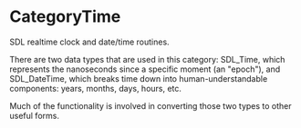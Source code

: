 
# CategoryTime

SDL realtime clock and date/time routines.

There are two data types that are used in this category: SDL_Time, which
represents the nanoseconds since a specific moment (an "epoch"), and
SDL_DateTime, which breaks time down into human-understandable components:
years, months, days, hours, etc.

Much of the functionality is involved in converting those two types to
other useful forms.
